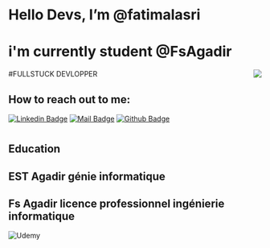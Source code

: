 # Hello Devs, I’m @fatimalasri
# i'm currently student @FsAgadir
#FULLSTUCK DEVLOPPER
<img align='right' src="https://github-readme-stats.vercel.app/api?username=fatimalasri&show_icons=true&theme=aura"> 
## How to reach out to me:
[![Linkedin Badge](https://img.shields.io/badge/linkedin-%230077B5.svg?&style=for-the-badge&logo=linkedin&logoColor=white)](https://www.linkedin.com/in/fatimalasri/)
[![Mail Badge](https://img.shields.io/badge/email-c14438?style=for-the-badge&logo=Gmail&logoColor=white&link=mailto:fatima.lasri@edu.uiz.ac.ma)](mailto:hassannouhi91@gmail.com)
[![Github Badge](https://img.shields.io/badge/github-333?style=for-the-badge&logo=github&logoColor=white)](https://github.com/fatimalasri)    
 #

## Education
<h2> EST Agadir génie informatique</h2>
<h2> Fs Agadir licence professionnel ingénierie informatique</h2>

![Udemy](https://img.shields.io/badge/Udemy-%23EA5252.svg?style=for-the-badge&logo=Udemy&logoColor=white)
